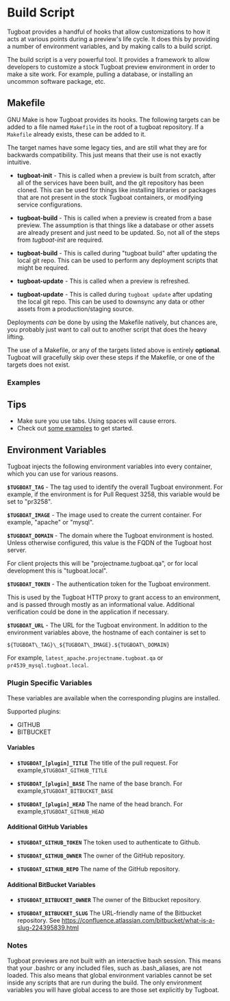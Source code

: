 # Build Script

Tugboat provides a handful of hooks that allow customizations to how it acts at
various points during a preview's life cycle. It does this by providing a
number of environment variables, and by making calls to a build script.

The build script is a very powerful tool. It provides a framework to allow
developers to customize a stock Tugboat preview environment in order to make a
site work. For example, pulling a database, or installing an uncommon software
package, etc.

## Makefile
GNU Make is how Tugboat provides its hooks. The following targets can be added
to a file named `Makefile` in the root of a tugboat repository. If a `Makefile`
already exists, these can be added to it.

The target names have some legacy ties, and are still what they are for
backwards compatibility. This just means that their use is not exactly
intuitive.

* **tugboat-init** - This is called when a preview is built from scratch, after
  all of the services have been built, and the git repository has been cloned.
  This can be used for things like installing libraries or packages that are
  not present in the stock Tugboat containers, or modifying service
  configurations.

* **tugboat-build** - This is called when a preview is created from a base preview. The assumption is that things like a database or other assets are already present and just need to be updated. So, not all of the steps from _tugboat-init_ are required.

* **tugboat-build** - This is called during "tugboat build" after updating the local git repo. This can be used to perform any deployment scripts that might be required.

* **tugboat-update** - This is called when a preview is refreshed.
* **tugboat-update** - This is called during `tugboat update` after updating the local git repo. This can be used to downsync any data or other assets from a production/staging source.


Deployments *can* be done by using the Makefile natively, but chances are, you probably just want to call out to another script that does the heavy lifting.

The use of a Makefile, or any of the targets listed above is entirely **optional**.  Tugboat will gracefully skip over these steps if the Makefile, or one of the targets does not exist.

### Examples
## Tips

* Make sure you use tabs. Using spaces will cause errors.
* Check out [some examples](../examples/makefile.md) to get started.

## Environment Variables

Tugboat injects the following environment variables into every container, which you can use for various reasons.

**`$TUGBOAT_TAG`** - The tag used to identify the overall Tugboat environment.
For example, if the environment is for Pull Request 3258, this variable would be set to "pr3258".

**`$TUGBOAT_IMAGE`** - The image used to create the current container. For example, "apache" or "mysql".

**`$TUGBOAT_DOMAIN`** - The domain where the Tugboat environment is hosted. Unless otherwise configured, this value is the FQDN of the Tugboat host server.

For client projects this will be "projectname.tugboat.qa", or for local development this is "tugboat.local".

**`$TUGBOAT_TOKEN`** - The authentication token for the Tugboat environment.

This is used by the Tugboat HTTP proxy to grant access to an environment, and is passed through mostly as an informational value. Additional verification could be done in the application if necessary.

**`$TUGBOAT_URL`** - The URL for the Tugboat environment.
In addition to the environment variables above, the hostname of each container is set to

    ${TUGBOAT\_TAG}\_${TUGBOAT\_IMAGE}.${TUGBOAT\_DOMAIN}

For example, `latest_apache.projectname.tugboat.qa` or `pr4539_mysql.tugboat.local`.

### Plugin Specific Variables
These variables are available when the corresponding plugins are installed.

Supported plugins:
- GITHUB
- BITBUCKET

#### Variables

- **`$TUGBOAT_[plugin]_TITLE`**
   The title of the pull request.  For example,`$TUGBOAT_GITHUB_TITLE`

- **`$TUGBOAT_[plugin]_BASE`**
   The name of the base branch. For example,`$TUGBOAT_BITBUCKET_BASE`

- **`$TUGBOAT_[plugin]_HEAD`**
   The name of the head branch. For example,`$TUGBOAT_GITHUB_HEAD`

#### Additional GitHub Variables

- **`$TUGBOAT_GITHUB_TOKEN`**
   The token used to authenticate to Github.

- **`$TUGBOAT_GITHUB_OWNER`**
   The owner of the GitHub repository.

- **`$TUGBOAT_GITHUB_REPO`**
   The name of the GitHub repository.

#### Additional BitBucket Variables

- **`$TUGBOAT_BITBUCKET_OWNER`**
   The owner of the Bitbucket repository.

- **`$TUGBOAT_BITBUCKET_SLUG`**
   The URL-friendly name of the Bitbucket repository. See https://confluence.atlassian.com/bitbucket/what-is-a-slug-224395839.html

### Notes
Tugboat previews are not built with an interactive bash session. This means that your .bashrc or any included files, such as .bash_aliases, are not loaded. This also means that global environment variables cannot be set inside any scripts that are run during the build. The only environment variables you will have global access to are those set explicitly by Tugboat.
